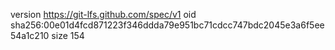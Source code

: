 version https://git-lfs.github.com/spec/v1
oid sha256:00e01d4fcd871223f346ddda79e951bc71cdcc747bdc2045e3a6f5ee54a1c210
size 154
